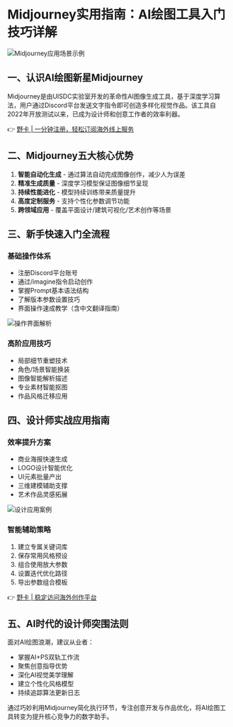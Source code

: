 # Midjourney实用指南：AI绘图工具入门技巧详解

![Midjourney应用场景示例](https://bbtdd.com/wp-content/uploads/img/200044658.webp@1192w)

## 一、认识AI绘图新星Midjourney
Midjourney是由UISDC实验室开发的革命性AI图像生成工具，基于深度学习算法，用户通过Discord平台发送文字指令即可创造多样化视觉作品。该工具自2022年开放测试以来，已成为设计师和创意工作者的效率利器。

👉 [野卡 | 一分钟注册，轻松订阅海外线上服务](https://bbtdd.com/yeka)

## 二、Midjourney五大核心优势
1. **智能自动化生成** - 通过算法自动完成图像创作，减少人为误差
2. **精准生成质量** - 深度学习模型保证图像细节呈现
3. **持续性能进化** - 模型持续训练带来质量提升
4. **高度定制服务** - 支持个性化参数调节功能
5. **跨领域应用** - 覆盖平面设计/建筑可视化/艺术创作等场景

## 三、新手快速入门全流程
### 基础操作体系
- 注册Discord平台账号
- 通过/imagine指令启动创作
- 掌握Prompt基本语法结构
- 了解版本参数设置技巧
- 界面操作速成教学（含中文翻译指南）

![操作界面解析](https://bbtdd.com/wp-content/uploads/img/1479301935917.webp@1192w)

### 高阶应用技巧
- 局部细节重塑技术
- 角色/场景智能换装
- 图像智能解析描述
- 专业素材智能抠图
- 作品风格迁移应用

## 四、设计师实战应用指南
### 效率提升方案
- 商业海报快速生成
- LOGO设计智能优化
- UI元素批量产出
- 三维建模辅助支撑
- 艺术作品灵感拓展

![设计应用案例](https://bbtdd.com/wp-content/uploads/img/8319770730102.webp@1192w)

### 智能辅助策略
1. 建立专属关键词库
2. 保存常用风格预设
3. 组合使用放大参数
4. 设置迭代优化路径
5. 导出参数组合模板

👉 [野卡 | 稳定访问海外创作平台](https://bbtdd.com/yeka)

## 五、AI时代的设计师突围法则
面对AI绘图浪潮，建议从业者：
- 掌握AI+PS双轨工作流
- 聚焦创意指导优势
- 深化AI视觉美学理解
- 建立个性化风格模型
- 持续追踪算法更新日志

通过巧妙利用Midjourney简化执行环节，专注创意开发与作品优化，将AI绘图工具转变为提升核心竞争力的数字助手。